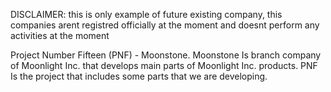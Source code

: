 DISCLAIMER: this is only example of future existing company, this companies arent registred officially at the moment and doesnt perform any activities at the moment

Project Number Fifteen (PNF) - Moonstone.
Moonstone Is branch company of Moonlight Inc. that develops main parts of Moonlight Inc. products.
PNF Is the project that includes some parts that we are developing.
